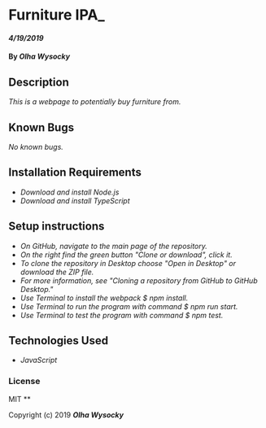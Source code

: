 # Furniture IPA_

#### _4/19/2019_

#### By _**Olha Wysocky**_

## Description
_This is a webpage to potentially buy furniture from._

## Known Bugs

_No known bugs._

## Installation Requirements
* _Download and install Node.js_
* _Download and install TypeScript_

## Setup instructions
* _On GitHub, navigate to the main page of the repository._
* _On the right find the green button "Clone or download", click it._
* _To clone the repository in Desktop choose "Open in Desktop" or download the ZIP file._
* _For more information, see "Cloning a repository from GitHub to GitHub Desktop."_
* _Use Terminal to install the webpack $ npm install._
* _Use Terminal to run the program with command $ npm run start._
* _Use Terminal to test the program with command $ npm test._

## Technologies Used

* _JavaScript_

### License
MIT
**

Copyright (c) 2019 **_Olha Wysocky_**
